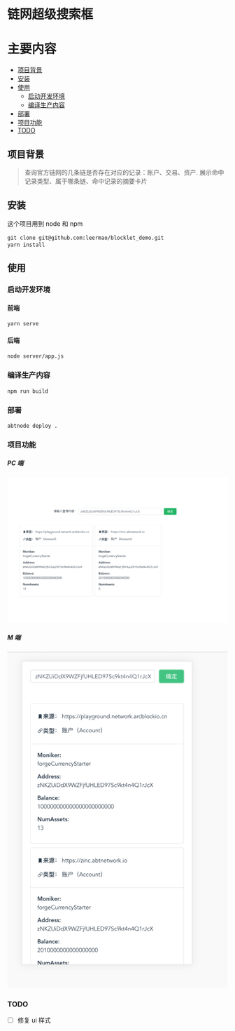 # 链网超级搜索框

# 主要内容

- [项目背景](#项目背景)
- [安装](#安装)
- [使用](#使用)
  - [启动开发环境](#启动开发环境)
  - [编译生产内容](#编译生产内容)
- [部署](#部署)
- [项目功能](#项目功能)
- [TODO](#TODO)

## 项目背景

> 查询官方链网的几条链是否存在对应的记录：账户、交易、资产.
> 展示命中记录类型、属于哪条链、命中记录的摘要卡片

## 安装

这个项目用到 node 和 npm

```
git clone git@github.com:leermao/blocklet_demo.git
yarn install
```

## 使用

### 启动开发环境

#### 前端

```
yarn serve
```

#### 后端

```
node server/app.js
```

### 编译生产内容

```
npm run build
```

### 部署

```
abtnode deploy .
```

### 项目功能

##### PC 端

![PC 端](./screenshots/pc.png)

##### M 端

![M 端](./screenshots/m.png)

### TODO

- [ ] 修复 ui 样式
